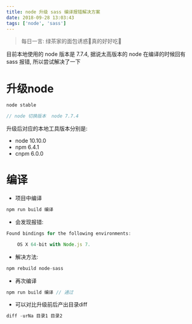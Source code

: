 ```yaml
---
title: node 升级 sass 编译报错解决方案
date: 2018-09-28 13:03:43
tags: ['node', 'sass']
---
```


> 每日一言: 绿茶家的面包诱惑🍨真的好好吃👀

目前本地使用的 node 版本是 7.7.4, 据说太高版本的 node 在编译的时候回有 sass 报错, 所以尝试解决了一下

# 升级node  

```js
node stable

// node 切换版本  node 7.7.4
```

升级后对应的本地工具版本分别是:

- node 10.10.0
- npm 6.4.1
- cnpm 6.0.0

# 编译

- 项目中编译
```js
npm run build 编译

```

- 会发现报错:
```js
Found bindings for the following environments:

    OS X 64-bit with Node.js 7.
```

- 解决方法:
```js
npm rebuild node-sass
```
  
- 再次编译
```js
npm run build 编译 // 通过

```

- 可以对比升级前后产出目录diff
```js
diff -urNa 目录1 目录2
```
